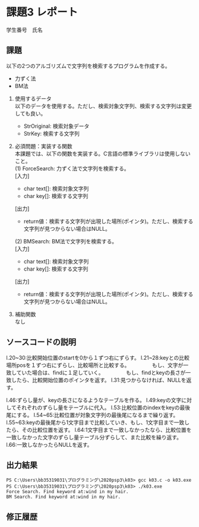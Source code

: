 # 課題3 レポート
学生番号　氏名


## 課題  

以下の2つのアルゴリズムで文字列を検索するプログラムを作成する。  
- 力ずく法
- BM法

1. 使用するデータ  
以下のデータを使用する。ただし、検索対象文字列、検索する文字列は変更しても良い。  
    - StrOriginal: 検索対象データ
    - StrKey: 検索する文字列

2. 必須問題：実装する関数  
本課題では、以下の関数を実装する。C言語の標準ライブラリは使用しないこと。  
    (1) ForceSearch: 力ずく法で文字列を検索する。  
    [入力]  
    - char text[]: 検索対象文字列  
    - char key[]: 検索する文字列  

    [出力]  
    - return値：検索する文字列が出現した場所(ポインタ)。ただし、検索する文字列が見つからない場合はNULL。  

    (2) BMSearch: BM法で文字列を検索する。  
    [入力]  
    - char text[]: 検索対象文字列  
    - char key[]: 検索する文字列  
 
    [出力]  
    - return値：検索する文字列が出現した場所(ポインタ)。ただし、検索する文字列が見つからない場合はNULL。  

3. 補助関数  
なし

## ソースコードの説明

l.20~30:比較開始位置のstartを0から１ずつ右にずらす。
l.21~28:keyとの比較場所posを１ずつ右にずらし、比較場所と比較する。
　　　　もし、文字が一致していた場合は、findに１足していく。
　　　　もし、findとkeyの長さが一致したら、比較開始位置のポインタを返す。
l.31:見つからなければ、NULLを返す。

l.46:ずらし量が、keyの長さになるようなテーブルを作る。
l.49:keyの文字に対してそれぞれのずらし量をテーブルに代入。
l.53:比較位置のindexをkeyの最後尾にする。
l.54~65:比較位置が対象文字列の最後尾になるまで繰り返す。
l.55~63:keyの最後尾から1文字目まで比較していき、もし、1文字目まで一致したら、その比較位置を返す。
l.64:1文字目まで一致しなかったなら、比較位置を一致しなかった文字のずらし量テーブル分ずらして、また比較を繰り返す。
l.66:一致しなかったらNULLを返す。


## 出力結果

```
PS C:\Users\bb35319031\プログラミング\2020psp3\k03> gcc k03.c -o k03.exe
PS C:\Users\bb35319031\プログラミング\2020psp3\k03> ./k03.exe
Force Search. Find keyword at:wind in my hair.
BM Search. Find keyword at:wind in my hair.

```

## 修正履歴

